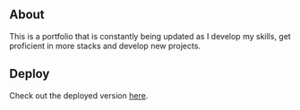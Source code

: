 ## About

This is a portfolio that is constantly being updated as I develop my skills, get proficient in more stacks and develop new projects.

## Deploy

Check out the deployed version [here](https://jfzini-dev.vercel.app/).
